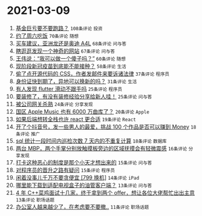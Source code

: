 # 2021-03-09

1. [基金巨亏要不要跑路？](https://www.v2ex.com/t/759849) `108条评论` `投资`
1. [约了周六吃饭](https://www.v2ex.com/t/759806) `70条评论` `随想`
1. [买车建议，亚洲龙还是奥迪 A4L](https://www.v2ex.com/t/759837) `68条评论` `问与答`
1. [瞎逛逛发现一个神奇的网站](https://www.v2ex.com/t/759809) `67条评论` `问与答`
1. [王伟说：“我可以做一个傻子吗？”](https://www.v2ex.com/t/759805) `60条评论` `随想`
1. [现阶段新冠疫苗到底能不能接种？](https://www.v2ex.com/t/759870) `58条评论` `生活`
1. [偷了点开源代码的 CSS，作者发邮件来要诉诸法律](https://www.v2ex.com/t/759932) `37条评论` `程序员`
1. [身份证快到期了，异地可以换新的吗？](https://www.v2ex.com/t/759929) `31条评论` `生活`
1. [有人发现 flutter 滑动不跟手吗](https://www.v2ex.com/t/759885) `25条评论` `程序员`
1. [要装修了，有没有装修经验分享给新人哇！](https://www.v2ex.com/t/759859) `25条评论` `问与答`
1. [被公司网关杀熟](https://www.v2ex.com/t/759819) `24条评论` `分享发现`
1. [国区 Apple Music 也有 6000 万曲库了？](https://www.v2ex.com/t/759846) `20条评论` `Apple`
1. [如果后端想转全栈也许 react 更合适](https://www.v2ex.com/t/759876) `19条评论` `React`
1. [开了个抖音号，发一些男人的最爱，挑战 100 个作品是否可以赚到 Money](https://www.v2ex.com/t/759858) `18条评论` `推广`
1. [sql 统计一段时间内巡检次数 7 天内的不重复计算](https://www.v2ex.com/t/759812) `18条评论` `数据库`
1. [两台 MBP，两个手掌分别放触摸板旁边的区域抚摸会有轻微震感](https://www.v2ex.com/t/759917) `16条评论` `分享发现`
1. [打卡这种恶心的制度是那个小天才想出来的](https://www.v2ex.com/t/759818) `15条评论` `问与答`
1. [对程序员的晋升之路有疑问](https://www.v2ex.com/t/759815) `15条评论` `程序员`
1. [闲着没事儿千万不要贪便宜 [799 换机]](https://www.v2ex.com/t/759816) `14条评论` `iPad`
1. [哪里能下载到适配电视盒子的油管客户端？](https://www.v2ex.com/t/759941) `13条评论` `问与答`
1. [4 年 C++菜鸡面试十几家，终于拿到两个 offer，想让各位大佬帮忙出出主意](https://www.v2ex.com/t/759913) `13条评论` `职场话题`
1. [办公室人越来越少了，在考虑要不要撤..](https://www.v2ex.com/t/759820) `11条评论` `职场话题`
